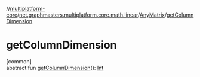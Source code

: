 //[multiplatform-core](../../../index.md)/[net.graphmasters.multiplatform.core.math.linear](../index.md)/[AnyMatrix](index.md)/[getColumnDimension](get-column-dimension.md)

# getColumnDimension

[common]\
abstract fun [getColumnDimension](get-column-dimension.md)(): [Int](https://kotlinlang.org/api/latest/jvm/stdlib/kotlin/-int/index.html)
